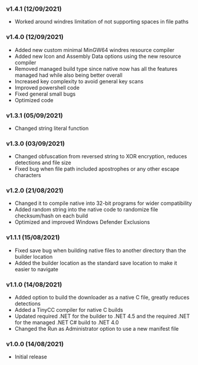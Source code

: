 ### v1.4.1 (12/09/2021)
* Worked around windres limitation of not supporting spaces in file paths
### v1.4.0 (12/09/2021)
* Added new custom minimal MinGW64 windres resource compiler
* Added new Icon and Assembly Data options using the new resource compiler
* Removed managed build type since native now has all the features managed had while also being better overall
* Increased key complexity to avoid general key scans
* Improved powershell code
* Fixed general small bugs
* Optimized code
### v1.3.1 (05/09/2021)
* Changed string literal function
### v1.3.0 (03/09/2021)
* Changed obfuscation from reversed string to XOR encryption, reduces detections and file size
* Fixed bug when file path included apostrophes or any other escape characters
### v1.2.0 (21/08/2021)
* Changed it to compile native into 32-bit programs for wider compatibility
* Added random string into the native code to randomize file checksum/hash on each build
* Optimized and improved Windows Defender Exclusions
### v1.1.1 (15/08/2021)
* Fixed save bug when building native files to another directory than the builder location
* Added the builder location as the standard save location to make it easier to navigate
### v1.1.0 (14/08/2021)
* Added option to build the downloader as a native C file, greatly reduces detections
* Added a TinyCC compiler for native C builds
* Updated required .NET for the builder to .NET 4.5 and the required .NET for the managed .NET C# build to .NET 4.0
* Changed the Run as Administrator option to use a new manifest file
### v1.0.0 (14/08/2021)
* Initial release